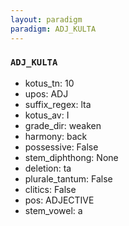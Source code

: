 ```yaml
---
layout: paradigm
paradigm: ADJ_KULTA
---
```

### ` ADJ_KULTA `


* kotus_tn: 10
* upos: ADJ
* suffix_regex: lta
* kotus_av: I
* grade_dir: weaken
* harmony: back
* possessive: False
* stem_diphthong: None
* deletion: ta
* plurale_tantum: False
* clitics: False
* pos: ADJECTIVE
* stem_vowel: a
